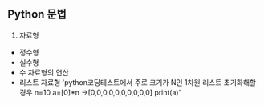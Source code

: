 ## Python 문법

1. 자료형
 + 정수형
 + 실수형
 + 수 자료형의 연산
 + 리스트 자료형
  'python코딩테스트에서 주로 크기가 N인 1차원 리스트 초기화해할 경우
   n=10
   a=[0]*n                 ->[0,0,0,0,0,0,0,0,0,0]
   print(a)'

